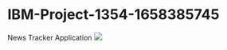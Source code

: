 # IBM-Project-1354-1658385745
News Tracker Application
<img src="https://user-images.githubusercontent.com/106462938/196038216-7c121148-c4f6-485a-8fc8-14d2c2ea78ac.png"/>
